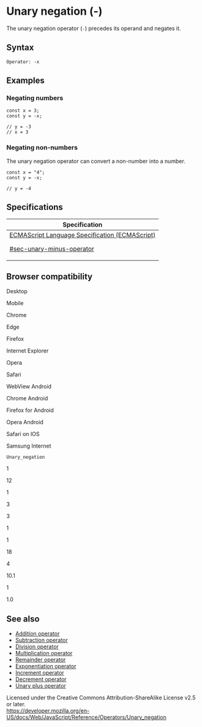 # Unary negation (-)

The unary negation operator (`-`) precedes its operand and negates it.

## Syntax

    Operator: -x

## Examples

### Negating numbers

    const x = 3;
    const y = -x;

    // y = -3
    // x = 3

### Negating non-numbers

The unary negation operator can convert a non-number into a number.

    const x = "4";
    const y = -x;

    // y = -4

## Specifications

<table><thead><tr class="header"><th>Specification</th></tr></thead><tbody><tr class="odd"><td><a href="https://tc39.es/ecma262/#sec-unary-minus-operator">ECMAScript Language Specification (ECMAScript) 
<br/>

<span class="small">#sec-unary-minus-operator</span></a></td></tr></tbody></table>

## Browser compatibility

Desktop

Mobile

Chrome

Edge

Firefox

Internet Explorer

Opera

Safari

WebView Android

Chrome Android

Firefox for Android

Opera Android

Safari on IOS

Samsung Internet

`Unary_negation`

1

12

1

3

3

1

1

18

4

10.1

1

1.0

## See also

-   [Addition operator](addition)
-   [Subtraction operator](subtraction)
-   [Division operator](division)
-   [Multiplication operator](multiplication)
-   [Remainder operator](remainder)
-   [Exponentiation operator](exponentiation)
-   [Increment operator](increment)
-   [Decrement operator](decrement)
-   [Unary plus operator](unary_plus)

 
Licensed under the Creative Commons Attribution-ShareAlike License v2.5 or later.  
<a href="https://developer.mozilla.org/en-US/docs/Web/JavaScript/Reference/Operators/Unary_negation" class="_attribution-link">https://developer.mozilla.org/en-US/docs/Web/JavaScript/Reference/Operators/Unary_negation</a>

